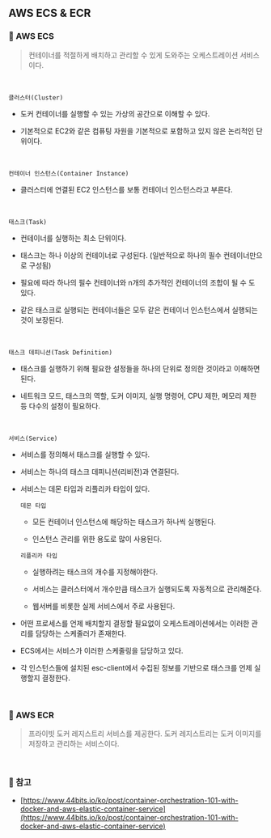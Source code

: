 ## AWS ECS & ECR

### :book: AWS ECS

> 컨테이너를 적절하게 배치하고 관리할 수 있게 도와주는 오케스트레이션 서비스이다.

<br>

`클러스터(Cluster)`

- 도커 컨테이너를 실행할 수 있는 가상의 공간으로 이해할 수 있다.

- 기본적으로 EC2와 같은 컴퓨팅 자원을 기본적으로 포함하고 있지 않은 논리적인 단위이다.

<br>

`컨테이너 인스턴스(Container Instance)`

- 클러스터에 연결된 EC2 인스턴스를 보통 컨테이너 인스턴스라고 부른다.

<br>

`태스크(Task)`

- 컨테이너를 실행하는 최소 단위이다.

- 태스크는 하나 이상의 컨테이너로 구성된다. (일반적으로 하나의 필수 컨테이너만으로 구성됨)

- 필요에 따라 하나의 필수 컨테이너와 n개의 추가적인 컨테이너의 조합이 될 수 도 있다.

- 같은 태스크로 실행되는 컨테이너들은 모두 같은 컨테이너 인스턴스에서 실행되는 것이 보장된다.

<br>

`태스크 데피니션(Task Definition)`

- 태스크를 실행하기 위해 필요한 설정들을 하나의 단위로 정의한 것이라고 이해하면 된다.

- 네트워크 모드, 태스크의 역할, 도커 이미지, 실행 명령어, CPU 제한, 메모리 제한 등 다수의 설정이 필요하다.

<br>

`서비스(Service)`

- 서비스를 정의해서 태스크를 실행할 수 있다.

- 서비스는 하나의 태스크 데피니션(리비전)과 연결된다.

- 서비스는 데몬 타입과 리플리카 타입이 있다.

  `데몬 타입`

  - 모든 컨테이너 인스턴스에 해당하는 태스크가 하나씩 실행된다.

  - 인스턴스 관리를 위한 용도로 많이 사용된다.

  `리플리카 타입`

  - 실행하려는 태스크의 개수를 지정해야한다.

  - 서비스는 클러스터에서 개수만큼 태스크가 실행되도록 자동적으로 관리해준다.

  - 웹서버를 비롯한 실제 서비스에서 주로 사용된다.

- 어떤 프로세스를 언제 배치할지 결정할 필요없이 오케스트레이션에서는 이러한 관리를 담당하는 스케줄러가 존재한다.

- ECS에서는 서비스가 이러한 스케줄링을 담당하고 있다.

- 각 인스턴스들에 설치된 esc-client에서 수집된 정보를 기반으로 태스크를 언제 실행할지 결정한다.

<br>

### :book: AWS ECR

> 프라이빗 도커 레지스트리 서비스를 제공한다. 도커 레지스트리는 도커 이미지를 저장하고 관리하는 서비스이다.

<br>

### :bookmark: 참고

- [https://www.44bits.io/ko/post/container-orchestration-101-with-docker-and-aws-elastic-container-service](https://www.44bits.io/ko/post/container-orchestration-101-with-docker-and-aws-elastic-container-service)
